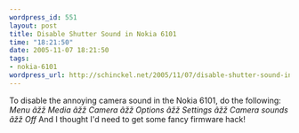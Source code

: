 ```yaml
--- 
wordpress_id: 551
layout: post
title: Disable Shutter Sound in Nokia 6101
time: "18:21:50"
date: 2005-11-07 18:21:50
tags: 
- nokia-6101
wordpress_url: http://schinckel.net/2005/11/07/disable-shutter-sound-in-nokia-6101/
---
```

To disable the annoying camera sound in the Nokia 6101, do the following: _Menu âžž Media âžž Camera âžž Options âžž Settings âžž Camera sounds âžž Off_ And I thought I'd need to get some fancy firmware hack! 
